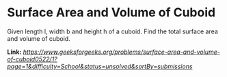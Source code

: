 # Surface Area and Volume of Cuboid
Given length l, width b and height h of a cuboid. Find the total surface area and volume of cuboid.

**Link:** _https://www.geeksforgeeks.org/problems/surface-area-and-volume-of-cuboid0522/1?page=1&difficulty=School&status=unsolved&sortBy=submissions_
